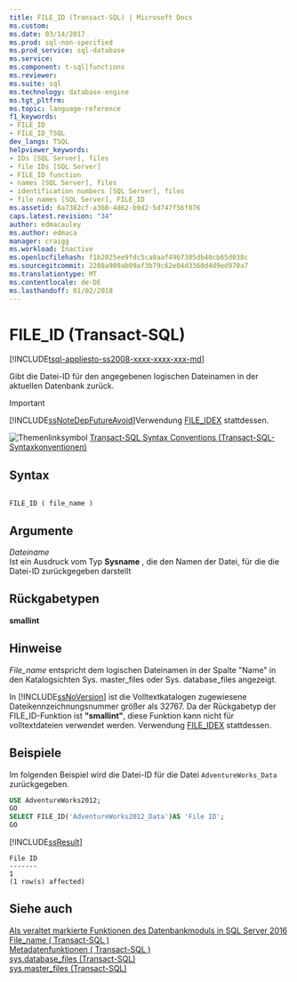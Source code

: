 ```yaml
---
title: FILE_ID (Transact-SQL) | Microsoft Docs
ms.custom: 
ms.date: 03/14/2017
ms.prod: sql-non-specified
ms.prod_service: sql-database
ms.service: 
ms.component: t-sql|functions
ms.reviewer: 
ms.suite: sql
ms.technology: database-engine
ms.tgt_pltfrm: 
ms.topic: language-reference
f1_keywords:
- FILE_ID
- FILE_ID_TSQL
dev_langs: TSQL
helpviewer_keywords:
- IDs [SQL Server], files
- file IDs [SQL Server]
- FILE_ID function
- names [SQL Server], files
- identification numbers [SQL Server], files
- file names [SQL Server], FILE_ID
ms.assetid: 6a7382cf-a360-4d62-b9d2-5d747f56f076
caps.latest.revision: "34"
author: edmacauley
ms.author: edmaca
manager: craigg
ms.workload: Inactive
ms.openlocfilehash: f1b2025ee9fdc5ca0aaf4967305db40cb65d038c
ms.sourcegitcommit: 2208a909ab09af3b79c62e04d3360d4d9ed970a7
ms.translationtype: MT
ms.contentlocale: de-DE
ms.lasthandoff: 01/02/2018
---
```

# <a name="fileid-transact-sql"></a>FILE_ID (Transact-SQL)
[!INCLUDE[tsql-appliesto-ss2008-xxxx-xxxx-xxx-md](../../includes/tsql-appliesto-ss2008-xxxx-xxxx-xxx-md.md)]

  Gibt die Datei-ID für den angegebenen logischen Dateinamen in der aktuellen Datenbank zurück.  
  
> [!IMPORTANT]  
>  [!INCLUDE[ssNoteDepFutureAvoid](../../includes/ssnotedepfutureavoid-md.md)]Verwendung [FILE_IDEX](../../t-sql/functions/file-idex-transact-sql.md) stattdessen.  
  
 ![Themenlinksymbol](../../database-engine/configure-windows/media/topic-link.gif "Topic link icon") [Transact-SQL Syntax Conventions (Transact-SQL-Syntaxkonventionen)](../../t-sql/language-elements/transact-sql-syntax-conventions-transact-sql.md)  
  
## <a name="syntax"></a>Syntax  
  
```  
  
FILE_ID ( file_name )  
```  
  
## <a name="arguments"></a>Argumente  
 *Dateiname*  
 Ist ein Ausdruck vom Typ **Sysname** , die den Namen der Datei, für die die Datei-ID zurückgegeben darstellt  
  
## <a name="return-types"></a>Rückgabetypen  
 **smallint**  
  
## <a name="remarks"></a>Hinweise  
 *File_name* entspricht dem logischen Dateinamen in der Spalte "Name" in den Katalogsichten Sys. master_files oder Sys. database_files angezeigt.  
  
 In [!INCLUDE[ssNoVersion](../../includes/ssnoversion-md.md)] ist die Volltextkatalogen zugewiesene Dateikennzeichnungsnummer größer als 32767. Da der Rückgabetyp der FILE_ID-Funktion ist **"smallint"**, diese Funktion kann nicht für volltextdateien verwendet werden. Verwendung [FILE_IDEX](../../t-sql/functions/file-idex-transact-sql.md) stattdessen.  
  
## <a name="examples"></a>Beispiele  
 Im folgenden Beispiel wird die Datei-ID für die Datei `AdventureWorks_Data` zurückgegeben.  
  
```sql  
USE AdventureWorks2012;  
GO  
SELECT FILE_ID('AdventureWorks2012_Data')AS 'File ID';  
GO  
```  
  
 [!INCLUDE[ssResult](../../includes/ssresult-md.md)]  
  
```  
File ID   
-------   
1  
(1 row(s) affected)  
```  
  
## <a name="see-also"></a>Siehe auch  
 [Als veraltet markierte Funktionen des Datenbankmoduls in SQL Server 2016](../../database-engine/deprecated-database-engine-features-in-sql-server-2016.md)   
 [File_name &#40; Transact-SQL &#41;](../../t-sql/functions/file-name-transact-sql.md)   
 [Metadatenfunktionen &#40; Transact-SQL &#41;](../../t-sql/functions/metadata-functions-transact-sql.md)   
 [sys.database_files &#40;Transact-SQL&#41;](../../relational-databases/system-catalog-views/sys-database-files-transact-sql.md)   
 [sys.master_files &#40;Transact-SQL&#41;](../../relational-databases/system-catalog-views/sys-master-files-transact-sql.md)  
  
  
